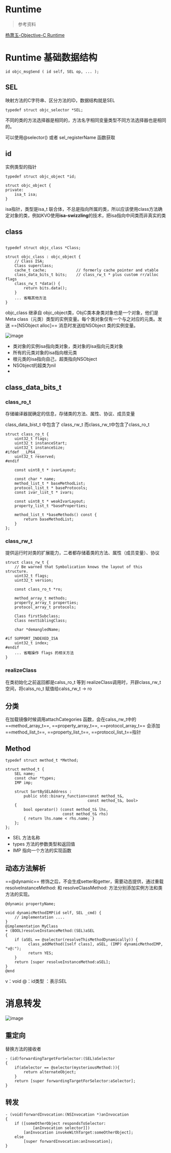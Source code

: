 # Runtime

>  参考资料

[杨萧玉-Objective-C Runtime](http://yulingtianxia.com/blog/2014/11/05/objective-c-runtime)


# Runtime 基础数据结构

```objc
id objc_msgSend ( id self, SEL op, ... );
```

## SEL

映射方法的C字符串、区分方法的ID，数据结构就是SEL

```objc
typedef struct objc_selector *SEL;
```

不同的类的方法选择器是相同的，方法名字相同变量类型不同方法选择器也是相同的。

可以使用@selector() 或者 sel_registerName 函数获取

## id

实例类型的指针

```objc
typedef struct objc_object *id;

```

```objc
struct objc_object {
private:
    isa_t isa;
}
```

isa指针，类型是isa_t 联合体，不总是指向所属的类，所以应该使用class方法确定对象的类，例如KVO使用**isa-swizzling**的技术，把isa指向中间类而非真实的类


## class

```objc

typedef struct objc_class *Class;

struct objc_class : objc_object {
    // Class ISA;
    Class superclass;
    cache_t cache;             // formerly cache pointer and vtable
    class_data_bits_t bits;    // class_rw_t * plus custom rr/alloc flags
    class_rw_t *data() { 
        return bits.data();
    }
    ... 省略其他方法
}

```

objc_class 继承自 objc_object类，ObjC类本身类对象也是一个对象，他们是Meta class（元类）类型的实例变量。每个类对象仅有一个与之对应的元类。发送 ==[NSObject alloc]== 消息时发送给NSObject 类的实例变量。

![image](http://7ni3rk.com1.z0.glb.clouddn.com/Runtime/class-diagram.jpg)

- 类对象的实例isa指向类对象，类对象的isa指向元类对象
- 所有的元类对象的isa指向根元类
- 根元类的isa指向自己，超类指向NSObject
- NSObject的超类为nil
- 

## class_data_bits_t 

### class_ro_t
存储编译器就确定的信息，存储类的方法、属性、协议、成员变量

class_data_bist_t 中包含了 class_rw_t 而class_rw_t中包含了class_ro_t


```objc
struct class_ro_t {
    uint32_t flags;
    uint32_t instanceStart;
    uint32_t instanceSize;
#ifdef __LP64__
    uint32_t reserved;
#endif

    const uint8_t * ivarLayout;
    
    const char * name;
    method_list_t * baseMethodList;
    protocol_list_t * baseProtocols;
    const ivar_list_t * ivars;

    const uint8_t * weakIvarLayout;
    property_list_t *baseProperties;

    method_list_t *baseMethods() const {
        return baseMethodList;
    }
};
```

### class_rw_t
提供运行时对类的扩展能力，二者都存储着类的方法、属性（成员变量）、协议

```objc
struct class_rw_t {
    // Be warned that Symbolication knows the layout of this structure.
    uint32_t flags;
    uint32_t version;

    const class_ro_t *ro;

    method_array_t methods;
    property_array_t properties;
    protocol_array_t protocols;

    Class firstSubclass;
    Class nextSiblingClass;

    char *demangledName;

#if SUPPORT_INDEXED_ISA
    uint32_t index;
#endif
	... 省略操作 flags 的相关方法
}
```

### realizeClass
在类初始化之前返回都是calss_ro_t 等到 realizeClass调用时，开辟class_rw_t 空间，将calss_ro_t 赋值给calss_rw_t -> ro


## 分类

在加载镜像时候调用attachCategories 函数，会在calss_rw_t中的==method_array_t==, ==property_array_t==, ==protocol_array_t== 会添加==method_list_t==, ==property_list_t==, ==protocol_list_t==指针


## Method

```objc
typedef struct method_t *Method;

struct method_t {
    SEL name;
    const char *types;
    IMP imp;

    struct SortBySELAddress :
        public std::binary_function<const method_t&,
                                    const method_t&, bool>
    {
        bool operator() (const method_t& lhs,
                         const method_t& rhs)
        { return lhs.name < rhs.name; }
    };
};

```

- SEL 方法名称
- types 方法的参数类型和返回值
- IMP 指向一个方法的实现函数


## 动态方法解析

==@dynamic== 修饰之后，不会生成setter和getter，需要动态提供，通过重载 resolveInstanceMethod: 和 resolveClassMethod: 方法分别添加实例方法和类方法的实现。

```
@dynamic propertyName;

void dynamicMethodIMP(id self, SEL _cmd) {
    // implementation ....
}
@implementation MyClass
+ (BOOL)resolveInstanceMethod:(SEL)aSEL
{
    if (aSEL == @selector(resolveThisMethodDynamically)) {
          class_addMethod([self class], aSEL, (IMP) dynamicMethodIMP, "v@:");
          return YES;
    }
    return [super resolveInstanceMethod:aSEL];
}
@end
```
v：void @：id类型 ：表示SEL


# 消息转发

![image](http://7ni3rk.com1.z0.glb.clouddn.com/QQ20141113-1@2x.png?imageView2/2/w/800/q/75|watermark/2/text/eXVsaW5ndGlhbnhpYQ==/font/Y29taWMgc2FucyBtcw==/fontsize/500/fill/I0VGRUZFRg==/dissolve/100/gravity/SouthEast/dx/10/dy/10)





## 重定向
替换方法的接收者

```
- (id)forwardingTargetForSelector:(SEL)aSelector
{
    if(aSelector == @selector(mysteriousMethod:)){
        return alternateObject;
    }
    return [super forwardingTargetForSelector:aSelector];
}
```


## 转发

```
- (void)forwardInvocation:(NSInvocation *)anInvocation
{
    if ([someOtherObject respondsToSelector:
            [anInvocation selector]])
        [anInvocation invokeWithTarget:someOtherObject];
    else
        [super forwardInvocation:anInvocation];
}


```





